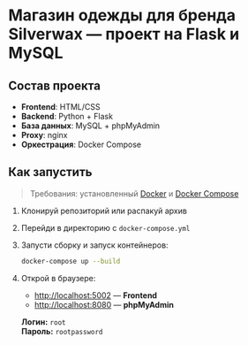 # Магазин одежды для бренда Silverwax — проект на Flask и MySQL

## Состав проекта

- **Frontend**: HTML/CSS
- **Backend**: Python + Flask
- **База данных**: MySQL + phpMyAdmin
- **Proxy**: nginx
- **Оркестрация**: Docker Compose

## Как запустить

> Требования: установленный [Docker](https://www.docker.com/) и [Docker Compose](https://docs.docker.com/compose/)

1. Клонируй репозиторий или распакуй архив
2. Перейди в директорию с `docker-compose.yml`
3. Запусти сборку и запуск контейнеров:

   ```bash
   docker-compose up --build
   ```
4. Открой в браузере:

   - [http://localhost:5002](http://localhost:8080) — **Frontend**
   - [http://localhost:8080](http://localhost:8081) — **phpMyAdmin**

   **Логин:** `root`  
   **Пароль:** `rootpassword`
